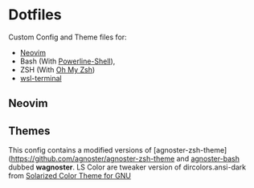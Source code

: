 # Dotfiles

Custom Config and Theme files for:
- [Neovim](https://github.com/neovim/neovim)
- Bash (With [Powerline-Shell](https://github.com/banga/powerline-shell)),
- ZSH (With [Oh My Zsh](https://github.com/robbyrussell/oh-my-zsh))
- [wsl-terminal](https://github.com/goreliu/wsl-terminal)


## Neovim

## Themes

This config contains a modified versions of [agnoster-zsh-theme](https://github.com/agnoster/agnoster-zsh-theme and [agnoster-bash](https://gist.github.com/kruton/8345450) dubbed **wagnoster**.
LS Color are tweaker version of dircolors.ansi-dark from [Solarized Color Theme for GNU](https://github.com/seebi/dircolors-solarized)
